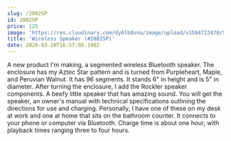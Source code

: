 ```yaml
---
slug: /2002SP
id: 2002SP
price: 125
image: 'https://res.cloudinary.com/dy6lb8vna/image/upload/v1584723470/SP2002.jpg'
title: 'Wireless Speaker (#2002SP)'
date: 2020-03-20T16:57:05.190Z
---
```


A new product I'm making, a segmented wireless Bluetooth speaker. The enclosure has my Aztec Star pattern and is turned
from Purpleheart, Maple, and Peruvian Walnut. It has 96 segments. It stands 6" in height and is 5" in diameter. After
turning the enclosure, I add the Rockler speaker components. A beefy little speaker that has amazing sound. You will get
the speaker, an owner's manual with technical specifications outlining the directions for use and charging. Personally,
I have one of these on my desk at work and one at home that sits on the bathroom counter. It connects to your phone or
computer via Bluetooth. Charge time is about one hour, with playback times ranging three to four hours.
